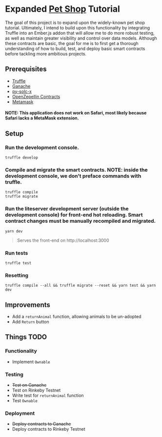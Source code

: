 # Expanded [Pet Shop](https://www.trufflesuite.com/boxes/pet-shop) Tutorial

The goal of this project is to expand upon the widely-known pet shop tutorial.  Ultimately, I intend to build upon this functionality by integrating Truffle into an Ember.js addon that will allow me to do more robust testing, as well as maintain greater visibility and control over data models.  Although these contracts are basic, the goal for me is to first get a thorough understanding of how to build, test, and deploy basic smart contracts before tackling more ambitious projects.

## Prerequisites

- [Truffle](https://www.trufflesuite.com)
- [Ganache](https://www.trufflesuite.com/ganache)
- [py-solc-x](https://pypi.org/project/py-solc-x/)
- [OpenZepellin Contracts](https://github.com/OpenZeppelin/openzeppelin-contracts)
- [Metamask](https://metamask.io)

#### NOTE: This application does not work on Safari, most likely because Safari lacks a MetaMask extension.

## Setup

### Run the development console.

    truffle develop

### Compile and migrate the smart contracts. NOTE: inside the development console, we don't preface commands with truffle.

    truffle compile
    truffle migrate

### Run the liteserver development server (outside the development console) for front-end hot reloading. Smart contract changes must be manually recompiled and migrated.

    yarn dev

> Serves the front-end on http://localhost:3000

### Run tests

    truffle test

### Resetting

    truffle compile --all && truffle migrate --reset && yarn test && yarn dev

## Improvements

- Add a `returnAnimal` function, allowing animals to be un-adopted
- Add `Return` button
## Things TODO

### Functionality

- Implement `Ownable`
### Testing

- ~~Test on Ganache~~
- Test on Rinkeby Testnet
- Write test for `returnAnimal` function
- Test `Ownable`

### Deployment

- ~~Deploy contracts to Ganache~~
- Deploy contracts to Rinkeby Testnet
